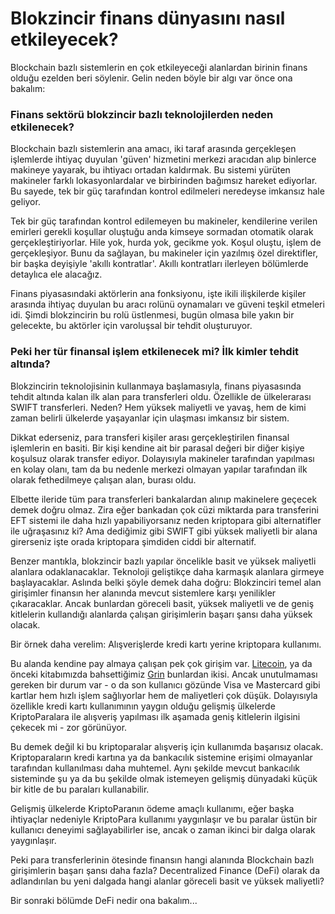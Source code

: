 # Blokzincir finans dünyasını nasıl etkileyecek?

Blockchain bazlı sistemlerin en çok etkileyeceği alanlardan birinin finans olduğu ezelden beri söylenir. Gelin neden böyle bir algı var önce ona bakalım: 

### Finans sektörü blokzincir bazlı teknolojilerden neden etkilenecek?

Blockchain bazlı sistemlerin ana amacı, iki taraf arasında gerçekleşen işlemlerde ihtiyaç duyulan 'güven' hizmetini merkezi aracıdan alıp binlerce makineye yayarak, bu ihtiyacı ortadan kaldırmak. Bu sistemi yürüten makineler farklı lokasyonlardalar ve birbirinden bağımsız hareket ediyorlar. Bu sayede, tek bir güç tarafından kontrol edilmeleri neredeyse imkansız hale geliyor.

Tek bir güç tarafından kontrol edilemeyen bu makineler, kendilerine verilen emirleri gerekli koşullar oluştuğu anda kimseye sormadan otomatik olarak gerçekleştiriyorlar. Hile yok, hurda yok, gecikme yok. Koşul oluştu, işlem de gerçekleşiyor. Bunu da sağlayan, bu makineler için yazılmış özel direktifler, bir başka deyişiyle 'akıllı kontratlar'. Akıllı kontratları ilerleyen bölümlerde detaylıca ele alacağız. 

Finans piyasasındaki aktörlerin ana fonksiyonu, işte ikili ilişkilerde kişiler arasında ihtiyaç duyulan bu aracı rolünü oynamaları ve güveni teşkil etmeleri idi. Şimdi blokzincirin bu rolü üstlenmesi, bugün olmasa bile yakın bir gelecekte, bu aktörler için varoluşsal bir tehdit oluşturuyor.

### Peki her tür finansal işlem etkilenecek mi? İlk kimler tehdit altında?

Blokzincirin teknolojisinin kullanmaya başlamasıyla, finans piyasasında tehdit altında kalan ilk alan para transferleri oldu. Özellikle de ülkelerarası SWIFT transferleri. Neden? Hem yüksek maliyetli ve yavaş, hem de kimi zaman belirli ülkelerde yaşayanlar için ulaşması imkansız bir sistem.

Dikkat ederseniz, para transferi kişiler arası gerçekleştirilen finansal işlemlerin en basiti. Bir kişi kendine ait bir parasal değeri bir diğer kişiye koşulsuz olarak transfer ediyor. Dolayısıyla makineler tarafından yapılması en kolay olanı, tam da bu nedenle merkezi olmayan yapılar tarafından ilk olarak fethedilmeye çalışan alan, burası oldu.

Elbette ileride tüm para transferleri bankalardan alınıp makinelere geçecek demek doğru olmaz. Zira eğer bankadan çok cüzi miktarda para transferini EFT sistemi ile daha hızlı yapabiliyorsanız neden kriptopara gibi alternatifler ile uğraşasınız ki? Ama dediğimiz gibi SWIFT gibi yüksek maliyetli bir alana girerseniz işte orada kriptopara şimdiden ciddi bir alternatif.

Benzer mantıkla, blokzincir bazlı yapılar öncelikle basit ve yüksek maliyetli alanlara odaklanacaklar. Teknoloji geliştikçe daha karmaşık alanlara girmeye başlayacaklar. Aslında belki şöyle demek daha doğru: Blokzinciri temel alan girişimler finansın her alanında mevcut sistemlere karşı yenilikler çıkaracaklar. Ancak bunlardan göreceli basit, yüksek maliyetli ve de geniş kitlelerin kullandığı alanlarda çalışan girişimlerin başarı şansı daha yüksek olacak.

Bir örnek daha verelim: Alışverişlerde kredi kartı yerine kriptopara kullanımı.

Bu alanda kendine pay almaya çalışan pek çok girişim var. [Litecoin](https://turansert.com/genel/2018/06/07/token-dunyasina-devam-diger-kriptopalar-litecoin-monero-dash-zcash.html), ya da önceki kitabımızda bahsettiğimiz [Grin](https://turansert.com/genel/2019/01/25/Grine-teknik-bakis.html) bunlardan ikisi. Ancak unutulmaması gereken bir durum var - o da son kullanıcı gözünde Visa ve Mastercard gibi kartlar hem hızlı işlem sağlıyorlar hem de maliyetleri çok düşük. Dolayısıyla özellikle kredi kartı kullanımının yaygın olduğu gelişmiş ülkelerde KriptoParalara ile alışveriş yapılması ilk aşamada geniş kitlelerin ilgisini çekecek mi - zor görünüyor.

Bu demek değil ki bu kriptoparalar alışveriş için kullanımda başarısız olacak. Kriptoparaların kredi kartına ya da bankacılık sistemine erişimi olmayanlar tarafından kullanılması daha muhtemel. Aynı şekilde mevcut bankacılık sisteminde şu ya da bu şekilde olmak istemeyen gelişmiş dünyadaki küçük bir kitle de bu paraları kullanabilir.

Gelişmiş ülkelerde KriptoParanın ödeme amaçlı kullanımı, eğer başka ihtiyaçlar nedeniyle KriptoPara kullanımı yaygınlaşır ve bu paralar üstün bir kullanıcı deneyimi sağlayabilirler ise, ancak o zaman ikinci bir dalga olarak yaygınlaşır.

Peki para transferlerinin ötesinde finansın hangi alanında Blockchain bazlı girişimlerin başarı şansı daha fazla? Decentralized Finance \(DeFi\) olarak da adlandırılan bu yeni dalgada hangi alanlar göreceli basit ve yüksek maliyetli?

Bir sonraki bölümde  DeFi nedir ona bakalım...

##  <a id="defi-nedir"></a>

